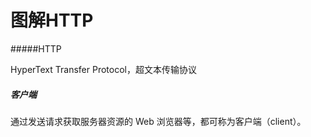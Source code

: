 # 图解HTTP

#####HTTP

HyperText Transfer Protocol，超文本传输协议

##### 客户端

通过发送请求获取服务器资源的 Web 浏览器等，都可称为客户端（client）。